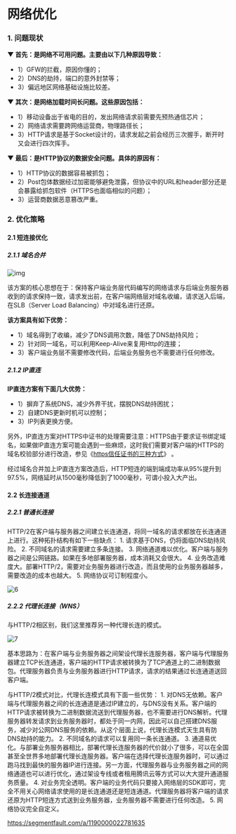 # 网络优化

### 1. 问题现状

**▼ 首先：是网络不可用问题。主要由以下几种原因导致：**

- 1）GFW的拦截，原因你懂的；
- 2）DNS的劫持，端口的意外封禁等；
- 3）偏远地区网络基础设施比较差。

**▼ 其次：是网络加载时间长问题。这些原因包括：**

- 1）移动设备出于省电的目的，发出网络请求前需要先预热通信芯片；
- 2）网络请求需要跨网络运营商，物理路径长；
- 3）HTTP请求是基于Socket设计的，请求发起之前会经历三次握手，断开时又会进行四次挥手。

**▼ 最后：是HTTP协议的数据安全问题。具体的原因有：**

- 1）HTTP协议的数据容易被抓包；
- 2）Post包体数据经过加密能够避免泄露，但协议中的URL和header部分还是会暴露给抓包软件（HTTPS也面临相似的问题）；
- 3）运营商数据恶意篡改严重。



### 2. 优化策略

#### 2.1 短连接优化

##### 2.1.1 域名合并

![img](https://segmentfault.com/img/remote/1460000022781640)

该方案的核心思想在于：保持客户端业务层代码编写的网络请求与后端业务服务器收到的请求保持一致，请求发出前，在客户端网络层对域名收编，请求送入后端，在SLB（Server Load Balancing）中对域名进行还原。

**该方案具有如下优势：**

- 1）域名得到了收编，减少了DNS调用次数，降低了DNS劫持风险；
- 2）针对同一域名，可以利用Keep-Alive来复用Http的连接；
- 3）客户端业务层不需要修改代码，后端业务服务也不需要进行任何修改。



##### 2.1.2 IP直连

**IP直连方案有下面几大优势：**

- 1）摒弃了系统DNS，减少外界干扰，摆脱DNS劫持困扰；
- 2）自建DNS更新时机可以控制；
- 3）IP列表更换方便。

另外，IP直连方案对HTTPS中证书的处理需要注意：HTTPS由于要求证书绑定域名，如果做IP直连方案可能会遇到一些麻烦，这时我们需要对客户端的HTTPS的域名校验部分进行改造，参见《[https信任证书的三种方式](https://link.segmentfault.com/?enc=6UNPKBX0S3r3vuiFV0uvpA%3D%3D.3%2FuUEfTxRHuSa54xn4ykbxi4I5fFyosUvduoV2u3m1bXjTipEwqJ9Xk%2BuEuR3j84LL0jNfHBvMTXCPGAdpAoFg%3D%3D)》 。

经过域名合并加上IP直连方案改造后，HTTP短连的端到端成功率从95%提升到97.5%，网络延时从1500毫秒降低到了1000毫秒，可谓小投入大产出。



#### 2.2 长连接通道

##### 2.2.1 普通长连接

HTTP/2在客户端与服务器之间建立长连通道，将同一域名的请求都放在长连通道上进行。这种拓扑结构有如下一些缺点： 1. 请求基于DNS，仍将面临DNS劫持风险。 2. 不同域名的请求需要建立多条连接。 3. 网络通道难以优化。客户端与服务器之间是公网链路。如果在多地部署服务器，成本消耗又会很大。 4. 业务改造难度大。部署HTTP/2，需要对业务服务器进行改造，而且使用的业务服务器越多，需要改造的成本也越大。 5. 网络协议可订制程度小。

![6](https://awps-assets.meituan.net/mit-x/blog-images-bundle-2017/3ae12edc.png)

##### 2.2.2 代理长连接（WNS）

与HTTP/2相区别，我们这里推荐另一种代理长连的模式。

![7](https://awps-assets.meituan.net/mit-x/blog-images-bundle-2017/3c1a3802.png)

基本思路为：在客户端与业务服务器之间架设代理长连服务器，客户端与代理服务器建立TCP长连通道，客户端的HTTP请求被转换为了TCP通道上的二进制数据包。代理服务器负责与业务服务器进行HTTP请求，请求的结果通过长连通道送回客户端。

与HTTP/2模式对比，代理长连模式具有下面一些优势： 1. 对DNS无依赖。客户端与代理服务器之间的长连通道是通过IP建立的，与DNS没有关系。客户端的HTTP请求被转换为二进制数据流送到代理服务器，也不需要进行DNS解析。代理服务器转发请求到业务服务器时，都处于同一内网，因此可以自己搭建DNS服务，减少对公网DNS服务的依赖。从这个层面上说，代理长连模式天生具有防DNS劫持的能力。 2. 不同域名的请求可以复用同一条长连通道。 3. 通道易优化。与部署业务服务器相比，部署代理长连服务器的代价就小了很多，可以在全国甚至全世界多地部署代理长连服务器。客户端在选择代理长连服务器时，可以通过跑马找到最快的服务器IP进行连接。另一方面，代理服务器与业务服务器之间的网络通道也可以进行优化，通过架设专线或者租用腾讯云等方式可以大大提升通道服务质量。 4. 对业务完全透明。客户端的业务代码只要接入网络层的SDK即可，完全不用关心网络请求使用的是长连通道还是短连通道。代理服务器将客户端的请求还原为HTTP短连方式送到业务服务器，业务服务器不需要进行任何改造。 5. 网络协议完全自定义。





https://segmentfault.com/a/1190000022781635
